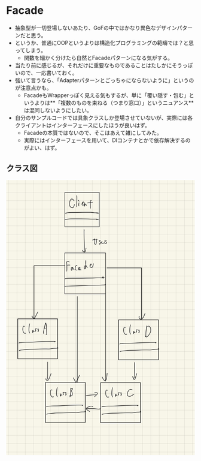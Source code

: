 # Facade

- 抽象型が一切登場しないあたり、GoFの中ではかなり異色なデザインパターンだと思う。
- というか、普通にOOPというよりは構造化プログラミングの範疇では？と思ってしまう。
  - 関数を細かく分けたら自然とFacadeパターンになる気がする。
- 当たり前に感じるが、それだけに重要なものであることはたしかにそうっぽいので、一応書いておく。
- 強いて言うなら、「Adapterパターンとごっちゃにならないように」というのが注意点かも。
  - FacadeもWrapperっぽく見える気もするが、単に「覆い隠す・包む」というよりは**「複数のものを束ねる（つまり窓口）」というニュアンス**は混同しないようにしたい。
- 自分のサンプルコードでは具象クラスしか登場させていないが、実際には各クライアントはインターフェースにしたほうが良いはず。
  - Facadeの本質ではないので、そこはあえて雑にしてみた。
  - 実際にはインターフェースを用いて、DIコンテナとかで依存解決するのがよい、はず。

## クラス図

![](../images/facade.jpg)
